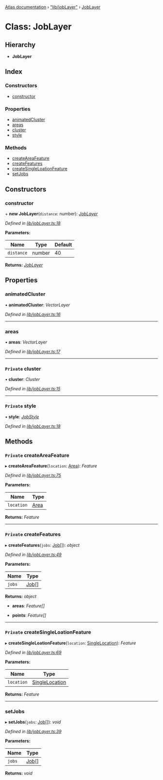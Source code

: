 [Atlas documentation](../globals.md) › ["lib/jobLayer"](../modules/_lib_joblayer_.md) › [JobLayer](_lib_joblayer_.joblayer.md)

# Class: JobLayer

## Hierarchy

* **JobLayer**

## Index

### Constructors

* [constructor](_lib_joblayer_.joblayer.md#constructor)

### Properties

* [animatedCluster](_lib_joblayer_.joblayer.md#animatedcluster)
* [areas](_lib_joblayer_.joblayer.md#areas)
* [cluster](_lib_joblayer_.joblayer.md#private-cluster)
* [style](_lib_joblayer_.joblayer.md#private-style)

### Methods

* [createAreaFeature](_lib_joblayer_.joblayer.md#private-createareafeature)
* [createFeatures](_lib_joblayer_.joblayer.md#private-createfeatures)
* [createSingleLoationFeature](_lib_joblayer_.joblayer.md#private-createsingleloationfeature)
* [setJobs](_lib_joblayer_.joblayer.md#setjobs)

## Constructors

###  constructor

\+ **new JobLayer**(`distance`: number): *[JobLayer](_lib_joblayer_.joblayer.md)*

*Defined in [lib/jobLayer.ts:18](https://github.com/chronark/atlas/blob/4376b4d/src/lib/jobLayer.ts#L18)*

**Parameters:**

Name | Type | Default |
------ | ------ | ------ |
`distance` | number | 40 |

**Returns:** *[JobLayer](_lib_joblayer_.joblayer.md)*

## Properties

###  animatedCluster

• **animatedCluster**: *VectorLayer*

*Defined in [lib/jobLayer.ts:16](https://github.com/chronark/atlas/blob/4376b4d/src/lib/jobLayer.ts#L16)*

___

###  areas

• **areas**: *VectorLayer*

*Defined in [lib/jobLayer.ts:17](https://github.com/chronark/atlas/blob/4376b4d/src/lib/jobLayer.ts#L17)*

___

### `Private` cluster

• **cluster**: *Cluster*

*Defined in [lib/jobLayer.ts:15](https://github.com/chronark/atlas/blob/4376b4d/src/lib/jobLayer.ts#L15)*

___

### `Private` style

• **style**: *[JobStyle](_styles_jobs_.jobstyle.md)*

*Defined in [lib/jobLayer.ts:18](https://github.com/chronark/atlas/blob/4376b4d/src/lib/jobLayer.ts#L18)*

## Methods

### `Private` createAreaFeature

▸ **createAreaFeature**(`location`: [Area](../modules/_types_customtypes_.md#area)): *Feature*

*Defined in [lib/jobLayer.ts:75](https://github.com/chronark/atlas/blob/4376b4d/src/lib/jobLayer.ts#L75)*

**Parameters:**

Name | Type |
------ | ------ |
`location` | [Area](../modules/_types_customtypes_.md#area) |

**Returns:** *Feature*

___

### `Private` createFeatures

▸ **createFeatures**(`jobs`: [Job](../interfaces/_types_customtypes_.job.md)[]): *object*

*Defined in [lib/jobLayer.ts:49](https://github.com/chronark/atlas/blob/4376b4d/src/lib/jobLayer.ts#L49)*

**Parameters:**

Name | Type |
------ | ------ |
`jobs` | [Job](../interfaces/_types_customtypes_.job.md)[] |

**Returns:** *object*

* **areas**: *Feature[]*

* **points**: *Feature[]*

___

### `Private` createSingleLoationFeature

▸ **createSingleLoationFeature**(`location`: [SingleLocation](../interfaces/_types_customtypes_.singlelocation.md)): *Feature*

*Defined in [lib/jobLayer.ts:69](https://github.com/chronark/atlas/blob/4376b4d/src/lib/jobLayer.ts#L69)*

**Parameters:**

Name | Type |
------ | ------ |
`location` | [SingleLocation](../interfaces/_types_customtypes_.singlelocation.md) |

**Returns:** *Feature*

___

###  setJobs

▸ **setJobs**(`jobs`: [Job](../interfaces/_types_customtypes_.job.md)[]): *void*

*Defined in [lib/jobLayer.ts:39](https://github.com/chronark/atlas/blob/4376b4d/src/lib/jobLayer.ts#L39)*

**Parameters:**

Name | Type |
------ | ------ |
`jobs` | [Job](../interfaces/_types_customtypes_.job.md)[] |

**Returns:** *void*

